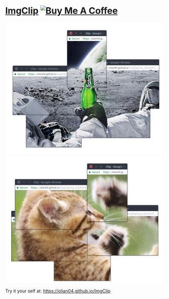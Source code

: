 # [ImgClip](https://olian04.github.io/ImgClip) <a href="https://www.buymeacoffee.com/olian04" target="_blank"><img src="https://www.buymeacoffee.com/assets/img/custom_images/orange_img.png" alt="Buy Me A Coffee" style="height: auto !important;width: auto !important;" ></a>

![demo_beer](resources/demo_beer.png)
![demo_cats](resources/demo_cats.png)

Try it your self at: https://olian04.github.io/ImgClip
